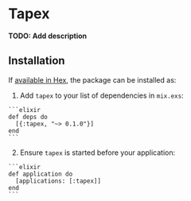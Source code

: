# Tapex

**TODO: Add description**

## Installation

If [available in Hex](https://hex.pm/docs/publish), the package can be installed as:

  1. Add `tapex` to your list of dependencies in `mix.exs`:

    ```elixir
    def deps do
      [{:tapex, "~> 0.1.0"}]
    end
    ```

  2. Ensure `tapex` is started before your application:

    ```elixir
    def application do
      [applications: [:tapex]]
    end
    ```

